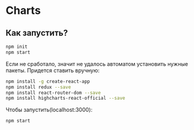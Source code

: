 # Charts

## Как запустить?
```sh
npm init
npm start
```

Если не сработало, значит не удалось автоматом установить нужные пакеты. Придется ставить вручную:
```sh
npm install -g create-react-app
npm install redux --save
npm install react-router-dom --save
npm install highcharts-react-official --save
```

Чтобы запустить(localhost:3000):
```sh
npm start
```